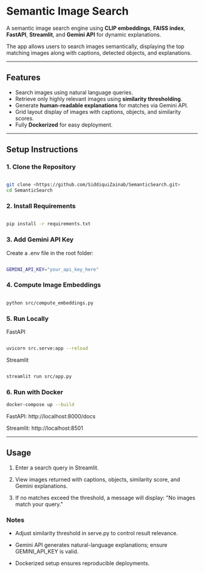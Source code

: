 # Semantic Image Search

A semantic image search engine using **CLIP embeddings**, **FAISS index**, **FastAPI**, **Streamlit**, and **Gemini API** for dynamic explanations.

The app allows users to search images semantically, displaying the top matching images along with captions, detected objects, and explanations.

---

## Features

- Search images using natural language queries.
- Retrieve only highly relevant images using **similarity thresholding**.
- Generate **human-readable explanations** for matches via Gemini API.
- Grid layout display of images with captions, objects, and similarity scores.
- Fully **Dockerized** for easy deployment.

---

## Setup Instructions

### 1. Clone the Repository

```bash

git clone <https://github.com/SiddiquiZainab/SemanticSearch.git>
cd SemanticSearch
```
### 2. Install Requirements
```bash

pip install -r requirements.txt
```

### 3. Add Gemini API Key
Create a .env file in the root folder:
```bash

GEMINI_API_KEY="your_api_key_here"
```

### 4. Compute Image Embeddings
```bash

python src/compute_embeddings.py
```

### 5. Run Locally

FastAPI 
```bash

uvicorn src.serve:app --reload
```
Streamlit

```bash

streamlit run src/app.py
```
### 6. Run with Docker
```bash
docker-compose up --build
```

FastAPI: http://localhost:8000/docs

Streamlit: http://localhost:8501

---

## Usage

1. Enter a search query in Streamlit.

2. View images returned with captions, objects, similarity score, and Gemini explanations.

3. If no matches exceed the threshold, a message will display:
"No images match your query."

### Notes

- Adjust similarity threshold in serve.py to control result relevance.

- Gemini API generates natural-language explanations; ensure GEMINI_API_KEY is valid.

- Dockerized setup ensures reproducible deployments.